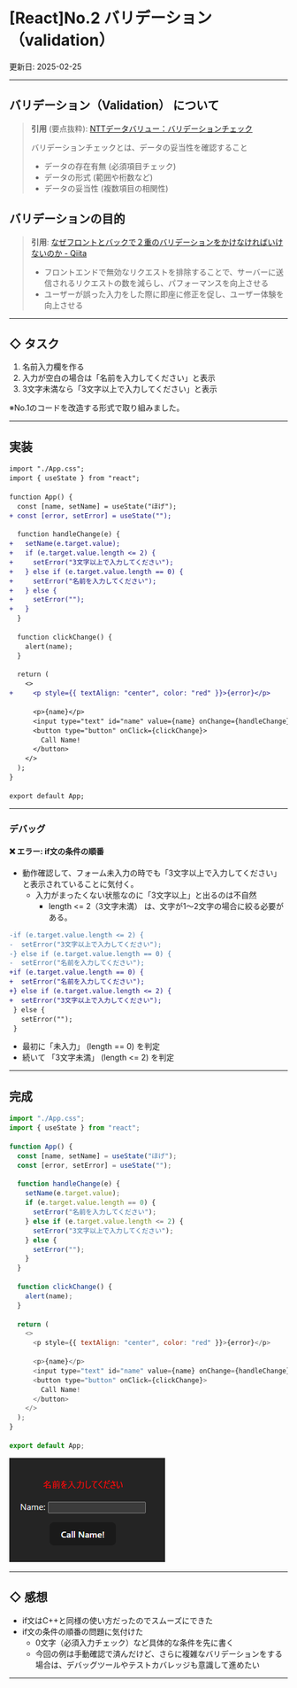 # [React]No.2 バリデーション（validation）

更新日: 2025-02-25

---

## バリデーション（Validation） について

> **引用** (要点抜粋): 
> [NTTデータバリュー：バリデーションチェック](https://www.nttdata-value.co.jp/glossary/validation-check)
> 
> バリデーションチェックとは、データの妥当性を確認すること
> - データの存在有無 (必須項目チェック)  
> - データの形式 (範囲や桁数など)  
> - データの妥当性 (複数項目の相関性)  


## バリデーションの目的

> **引用**: 
> [なぜフロントとバックで２重のバリデーションをかけなければいけないのか - Qiita](https://qiita.com/sotaheavymetal21/items/514eac1732b0c92212c1)  
> 
> - フロントエンドで無効なリクエストを排除することで、サーバーに送信されるリクエストの数を減らし、パフォーマンスを向上させる
> - ユーザーが誤った入力をした際に即座に修正を促し、ユーザー体験を向上させる

---

## ◇ タスク

1. 名前入力欄を作る
2. 入力が空白の場合は「名前を入力してください」と表示
3. 3文字未満なら「3文字以上で入力してください」と表示

※No.1のコードを改造する形式で取り組みました。

---

## 実装

```diff
import "./App.css";
import { useState } from "react";

function App() {
  const [name, setName] = useState("ほげ");
+ const [error, setError] = useState("");

  function handleChange(e) {
+   setName(e.target.value);
+   if (e.target.value.length <= 2) {
+     setError("3文字以上で入力してください");
+   } else if (e.target.value.length == 0) {
+     setError("名前を入力してください");
+   } else {
+     setError("");
+   }
  }

  function clickChange() {
    alert(name);
  }

  return (
    <>
+     <p style={{ textAlign: "center", color: "red" }}>{error}</p>

      <p>{name}</p>
      <input type="text" id="name" value={name} onChange={handleChange} />
      <button type="button" onClick={clickChange}>
        Call Name!
      </button>
    </>
  );
}

export default App;
```
---
### デバッグ

#### ❌ エラー: if文の条件の順番

- 動作確認して、フォーム未入力の時でも「3文字以上で入力してください」と表示されていることに気付く。 
  -  入力がまったくない状態なのに「3文字以上」と出るのは不自然
     -  length <= 2（3文字未満） は、文字が1～2文字の場合に絞る必要がある。

```diff
-if (e.target.value.length <= 2) {
-  setError("3文字以上で入力してください");
-} else if (e.target.value.length == 0) {
-  setError("名前を入力してください");
+if (e.target.value.length == 0) {
+  setError("名前を入力してください");
+} else if (e.target.value.length <= 2) {
+  setError("3文字以上で入力してください");
 } else {
   setError("");
 }
```
- 最初に「未入力」 (length == 0) を判定
- 続いて 「3文字未満」 (length <= 2) を判定

---

## 完成

```javascript
import "./App.css";
import { useState } from "react";

function App() {
  const [name, setName] = useState("ほげ");
  const [error, setError] = useState("");

  function handleChange(e) {
    setName(e.target.value);
    if (e.target.value.length == 0) {
      setError("名前を入力してください");
    } else if (e.target.value.length <= 2) {
      setError("3文字以上で入力してください");
    } else {
      setError("");
    }
  }

  function clickChange() {
    alert(name);
  }

  return (
    <>
      <p style={{ textAlign: "center", color: "red" }}>{error}</p>

      <p>{name}</p>
      <input type="text" id="name" value={name} onChange={handleChange} />
      <button type="button" onClick={clickChange}>
        Call Name!
      </button>
    </>
  );
}

export default App;
```

![](images\react02-01.png)

---

## ◇ 感想

- if文はC++と同様の使い方だったのでスムーズにできた
- if文の条件の順番の問題に気付けた
  - 0文字（必須入力チェック）など具体的な条件を先に書く
  - 今回の例は手動確認で済んだけど、さらに複雑なバリデーションをする場合は、デバッグツールやテストカバレッジも意識して進めたい

---
